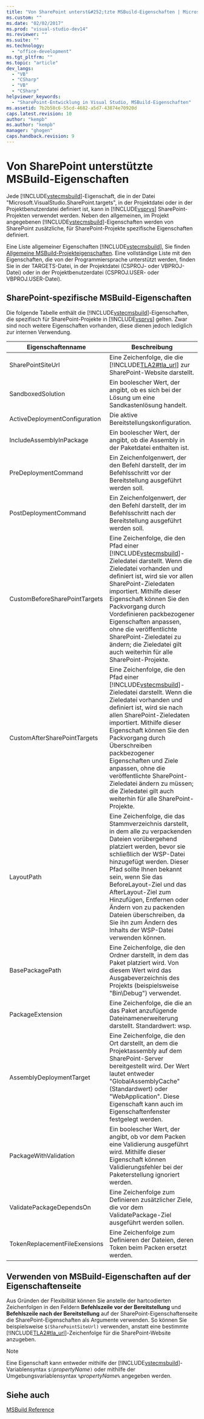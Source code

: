 ```yaml
---
title: "Von SharePoint unterst&#252;tzte MSBuild-Eigenschaften | Microsoft Docs"
ms.custom: ""
ms.date: "02/02/2017"
ms.prod: "visual-studio-dev14"
ms.reviewer: ""
ms.suite: ""
ms.technology: 
  - "office-development"
ms.tgt_pltfrm: ""
ms.topic: "article"
dev_langs: 
  - "VB"
  - "CSharp"
  - "VB"
  - "CSharp"
helpviewer_keywords: 
  - "SharePoint-Entwicklung in Visual Studio, MSBuild-Eigenschaften"
ms.assetid: 7b2b58c6-55cd-4682-a5d7-43874e70920d
caps.latest.revision: 10
author: "kempb"
ms.author: "kempb"
manager: "ghogen"
caps.handback.revision: 9
---
```

# Von SharePoint unterst&#252;tzte MSBuild-Eigenschaften
  Jede [!INCLUDE[vstecmsbuild](../sharepoint/includes/vstecmsbuild-md.md)]\-Eigenschaft, die in der Datei "Microsoft.VisualStudio.SharePoint.targets", in der Projektdatei oder in der Projektbenutzerdatei definiert ist, kann in [!INCLUDE[vsprvs](../sharepoint/includes/vsprvs-md.md)] SharePoint\-Projekten verwendet werden.  Neben den allgemeinen, im Projekt angegebenen [!INCLUDE[vstecmsbuild](../sharepoint/includes/vstecmsbuild-md.md)]\-Eigenschaften werden von SharePoint zusätzliche, für SharePoint\-Projekte spezifische Eigenschaften definiert.  
  
 Eine Liste allgemeiner Eigenschaften [!INCLUDE[vstecmsbuild](../sharepoint/includes/vstecmsbuild-md.md)], Sie finden [Allgemeine MSBuild\-Projekteigenschaften](http://go.microsoft.com/fwlink/?LinkID=168687).  Eine vollständige Liste mit den Eigenschaften, die von der Programmiersprache unterstützt werden, finden Sie in der TARGETS\-Datei, in der Projektdatei \(CSPROJ\- oder VBPROJ\-Datei\) oder in der Projektbenutzerdatei \(CSPROJ.USER\- oder VBPROJ.USER\-Datei\).  
  
## SharePoint\-spezifische MSBuild\-Eigenschaften  
 Die folgende Tabelle enthält die [!INCLUDE[vstecmsbuild](../sharepoint/includes/vstecmsbuild-md.md)]\-Eigenschaften, die spezifisch für SharePoint\-Projekte in [!INCLUDE[vsprvs](../sharepoint/includes/vsprvs-md.md)] gelten.  Zwar sind noch weitere Eigenschaften vorhanden, diese dienen jedoch lediglich zur internen Verwendung.  
  
|Eigenschaftenname|**Beschreibung**|  
|-----------------------|----------------------|  
|SharePointSiteUrl|Eine Zeichenfolge, die die [!INCLUDE[TLA2#tla_url](../sharepoint/includes/tla2sharptla-url-md.md)] zur SharePoint\-Website darstellt.|  
|SandboxedSolution|Ein boolescher Wert, der angibt, ob es sich bei der Lösung um eine Sandkastenlösung handelt.|  
|ActiveDeploymentConfiguration|Die aktive Bereitstellungskonfiguration.|  
|IncludeAssemblyInPackage|Ein boolescher Wert, der angibt, ob die Assembly in der Paketdatei enthalten ist.|  
|PreDeploymentCommand|Ein Zeichenfolgenwert, der den Befehl darstellt, der im Befehlsschritt vor der Bereitstellung ausgeführt werden soll.|  
|PostDeploymentCommand|Ein Zeichenfolgenwert, der den Befehl darstellt, der im Befehlsschritt nach der Bereitstellung ausgeführt werden soll.|  
|CustomBeforeSharePointTargets|Eine Zeichenfolge, die den Pfad einer [!INCLUDE[vstecmsbuild](../sharepoint/includes/vstecmsbuild-md.md)]\-Zieledatei darstellt.  Wenn die Zieledatei vorhanden und definiert ist, wird sie vor allen SharePoint\-Zieledaten importiert.  Mithilfe dieser Eigenschaft können Sie den Packvorgang durch Vordefinieren packbezogener Eigenschaften anpassen, ohne die veröffentlichte SharePoint\-Zieledatei zu ändern; die Zieledatei gilt auch weiterhin für alle SharePoint\-Projekte.|  
|CustomAfterSharePointTargets|Eine Zeichenfolge, die den Pfad einer [!INCLUDE[vstecmsbuild](../sharepoint/includes/vstecmsbuild-md.md)]\-Zieledatei darstellt.  Wenn die Zieledatei vorhanden und definiert ist, wird sie nach allen SharePoint\-Zieledaten importiert.  Mithilfe dieser Eigenschaft können Sie den Packvorgang durch Überschreiben packbezogener Eigenschaften und Ziele anpassen, ohne die veröffentlichte SharePoint\-Zieledatei ändern zu müssen; die Zieledatei gilt auch weiterhin für alle SharePoint\-Projekte.|  
|LayoutPath|Eine Zeichenfolge, die das Stammverzeichnis darstellt, in dem alle zu verpackenden Dateien vorübergehend platziert werden, bevor sie schließlich der WSP\-Datei hinzugefügt werden.  Dieser Pfad sollte Ihnen bekannt sein, wenn Sie das BeforeLayout\-Ziel und das AfterLayout\-Ziel zum Hinzufügen, Entfernen oder Ändern von zu packenden Dateien überschreiben, da Sie ihn zum Ändern des Inhalts der WSP\-Datei verwenden können.|  
|BasePackagePath|Eine Zeichenfolge, die den Ordner darstellt, in dem das Paket platziert wird.  Von diesem Wert wird das Ausgabeverzeichnis des Projekts \(beispielsweise "Bin\\Debug"\) verwendet.|  
|PackageExtension|Eine Zeichenfolge, die die an das Paket anzufügende Dateinamenerweiterung darstellt.  Standardwert: wsp.|  
|AssemblyDeploymentTarget|Eine Zeichenfolge, die den Ort darstellt, an dem die Projektassembly auf dem SharePoint\-Server bereitgestellt wird.  Der Wert lautet entweder "GlobalAssemblyCache" \(Standardwert\) oder "WebApplication".  Diese Eigenschaft kann auch im Eigenschaftenfenster festgelegt werden.|  
|PackageWithValidation|Ein boolescher Wert, der angibt, ob vor dem Packen eine Validierung ausgeführt wird.  Mithilfe dieser Eigenschaft können Validierungsfehler bei der Paketerstellung ignoriert werden.|  
|ValidatePackageDependsOn|Eine Zeichenfolge zum Definieren zusätzlicher Ziele, die vor dem ValidatePackage\-Ziel ausgeführt werden sollen.|  
|TokenReplacementFileExensions|Eine Zeichenfolge zum Definieren der Dateien, deren Token beim Packen ersetzt werden.|  
  
## Verwenden von MSBuild\-Eigenschaften auf der Eigenschaftenseite  
 Aus Gründen der Flexibilität können Sie anstelle der hartcodierten Zeichenfolgen in den Feldern **Befehlszeile vor der Bereitstellung** und **Befehlszeile nach der Bereitstellung** auf der SharePoint\-Eigenschaftenseite die SharePoint\-Eigenschaften als Argumente verwenden.  So können Sie beispielsweise `$(SharePointSiteUrl)` verwenden, anstatt eine bestimmte [!INCLUDE[TLA2#tla_url](../sharepoint/includes/tla2sharptla-url-md.md)]\-Zeichenfolge für die SharePoint\-Website anzugeben.  
  
> [!NOTE]  
>  Eine Eigenschaft kann entweder mithilfe der [!INCLUDE[vstecmsbuild](../sharepoint/includes/vstecmsbuild-md.md)]\-Variablensyntax `$(`*propertyName*`)` oder mithilfe der Umgebungsvariablensyntax `%`*propertyName*`%` angegeben werden.  
  
## Siehe auch  
 [MSBuild Reference](../msbuild/msbuild-reference.md)  
  
  